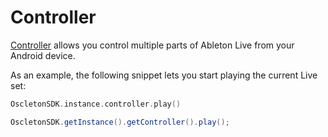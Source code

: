 # Controller

[Controller](../api-reference/com.oscleton.sdk/-controller/) allows you control multiple parts of Ableton Live from your Android device.

As an example, the following snippet lets you start playing the current Live set:

``` kotlin
OscletonSDK.instance.controller.play()
```

``` java
OscletonSDK.getInstance().getController().play();
```